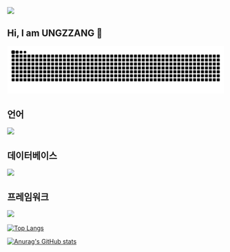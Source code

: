 <img src="https://capsule-render.vercel.app/api?type=tranparent&color=BDBDC8&height=150&section=header" />

## Hi, I am UNGZZANG 👋

<!--
**ungzzang/ungzzang** is a ✨ _special_ ✨ repository because its `README.md` (this file) appears on your GitHub profile.

Here are some ideas to get you started:

- 🔭 I’m currently working on ...
- 🌱 I’m currently learning ...
- 👯 I’m looking to collaborate on ...
- 🤔 I’m looking for help with ...
- 💬 Ask me about ...
- 📫 How to reach me: ...
- 😄 Pronouns: ...
- ⚡ Fun fact: ...
-->
![snake gif](https://github.com/ungzzang/ungzzang/blob/output/github-contribution-grid-snake.svg)

## **언어**</br>
![](https://img.shields.io/badge/Java-ED8B00?style=for-the-badge&logo=openjdk&logoColor=white) 

## **데이터베이스**</br>
![](https://img.shields.io/badge/MySQL-00000F?style=for-the-badge&logo=mysql&logoColor=white) 

## **프레임워크**</br>
![](https://img.shields.io/badge/Spring-6DB33F?style=for-the-badge&logo=spring&logoColor=white) 

[![Top Langs](https://github-readme-stats.vercel.app/api/top-langs/?username=ungzzang)](https://github.com/anuraghazra/github-readme-stats)

[![Anurag's GitHub stats](https://github-readme-stats.vercel.app/api?username=ungzzang)](https://github.com/anuraghazra/github-readme-stats)



